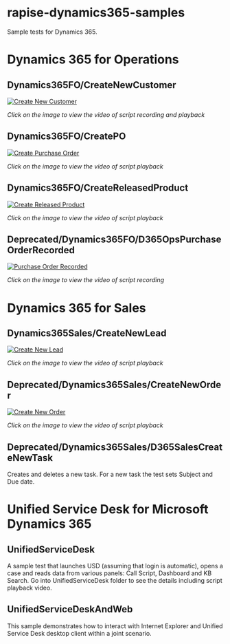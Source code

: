 # rapise-dynamics365-samples
Sample tests for Dynamics 365.

# Dynamics 365 for Operations

## Dynamics365FO/CreateNewCustomer

[![Create New Customer](http://img.youtube.com/vi/fR6oPhQyXNE/0.jpg)](https://youtu.be/fR6oPhQyXNE "Create New Customer")

*Click on the image to view the video of script recording and playback*

## Dynamics365FO/CreatePO

[![Create Purchase Order](http://img.youtube.com/vi/YUWXUeTD9B8/0.jpg)](https://youtu.be/YUWXUeTD9B8?list=PL1GncVUgF5nt2ha_RufRAqf40qg9O4vC3 "Create Purchase Order")

*Click on the image to view the video of script playback*

## Dynamics365FO/CreateReleasedProduct

[![Create Released Product](http://img.youtube.com/vi/m_fPbNBZ0pQ/0.jpg)](https://youtu.be/m_fPbNBZ0pQ?list=PL1GncVUgF5nt2ha_RufRAqf40qg9O4vC3 "Create Released  Product")

*Click on the image to view the video of script playback*

## Deprecated/Dynamics365FO/D365OpsPurchaseOrderRecorded

[![Purchase Order Recorded](http://img.youtube.com/vi/NKE1Lg5OgoQ/0.jpg)](https://youtu.be/NKE1Lg5OgoQ "Purchase Order Recorded")

*Click on the image to view the video of script recording*

# Dynamics 365 for Sales

## Dynamics365Sales/CreateNewLead

[![Create New Lead](http://img.youtube.com/vi/rpx9ZooW_ec/0.jpg)](https://youtu.be/rpx9ZooW_ec?list=PL1GncVUgF5nt2ha_RufRAqf40qg9O4vC3 "Create New Lead")

*Click on the image to view the video of script playback*

## Deprecated/Dynamics365Sales/CreateNewOrder

[![Create New Order](http://img.youtube.com/vi/Nl8v9LjSZSo/0.jpg)](https://youtu.be/Nl8v9LjSZSo?list=PL1GncVUgF5nt2ha_RufRAqf40qg9O4vC3 "Create New Order")

*Click on the image to view the video of script playback*

## Deprecated/Dynamics365Sales/D365SalesCreateNewTask

Creates and deletes a new task. For a new task the test sets Subject and Due date.

# Unified Service Desk for Microsoft Dynamics 365

## UnifiedServiceDesk

A sample test that launches USD (assuming that login is automatic), opens a case and reads data from various panels: Call Script, Dashboard and KB Search. Go into UnifiedServiceDesk folder to see the details including script playback video.

## UnifiedServiceDeskAndWeb

This sample demonstrates how to interact with Internet Explorer and Unified Service Desk desktop client within a joint scenario.

